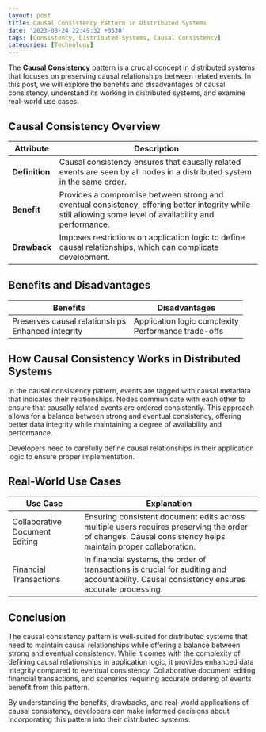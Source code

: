 ```yaml
---
layout: post
title: Causal Consistency Pattern in Distributed Systems
date: '2023-08-24 22:49:32 +0530'
tags: [Consistency, Distributed Systems, Causal Consistency]
categories: [Technology]
---
```


The **Causal Consistency** pattern is a crucial concept in distributed systems that focuses on preserving causal relationships between related events. In this post, we will explore the benefits and disadvantages of causal consistency, understand its working in distributed systems, and examine real-world use cases.

## Causal Consistency Overview

| Attribute          | Description                                                       |
|--------------------|-------------------------------------------------------------------|
| **Definition**     | Causal consistency ensures that causally related events are seen by all nodes in a distributed system in the same order. |
| **Benefit**        | Provides a compromise between strong and eventual consistency, offering better integrity while still allowing some level of availability and performance. |
| **Drawback**       | Imposes restrictions on application logic to define causal relationships, which can complicate development. |

## Benefits and Disadvantages

| Benefits                                              | Disadvantages                                 |
|-------------------------------------------------------|-----------------------------------------------|
| Preserves causal relationships<br>Enhanced integrity  | Application logic complexity<br>Performance trade-offs |

## How Causal Consistency Works in Distributed Systems

In the causal consistency pattern, events are tagged with causal metadata that indicates their relationships. Nodes communicate with each other to ensure that causally related events are ordered consistently. This approach allows for a balance between strong and eventual consistency, offering better data integrity while maintaining a degree of availability and performance.

Developers need to carefully define causal relationships in their application logic to ensure proper implementation.

## Real-World Use Cases

| Use Case                                      | Explanation                                 |
|-----------------------------------------------|---------------------------------------------|
| Collaborative Document Editing               | Ensuring consistent document edits across multiple users requires preserving the order of changes. Causal consistency helps maintain proper collaboration. |
| Financial Transactions                        | In financial systems, the order of transactions is crucial for auditing and accountability. Causal consistency ensures accurate processing. |

## Conclusion

The causal consistency pattern is well-suited for distributed systems that need to maintain causal relationships while offering a balance between strong and eventual consistency. While it comes with the complexity of defining causal relationships in application logic, it provides enhanced data integrity compared to eventual consistency. Collaborative document editing, financial transactions, and scenarios requiring accurate ordering of events benefit from this pattern.

By understanding the benefits, drawbacks, and real-world applications of causal consistency, developers can make informed decisions about incorporating this pattern into their distributed systems.
